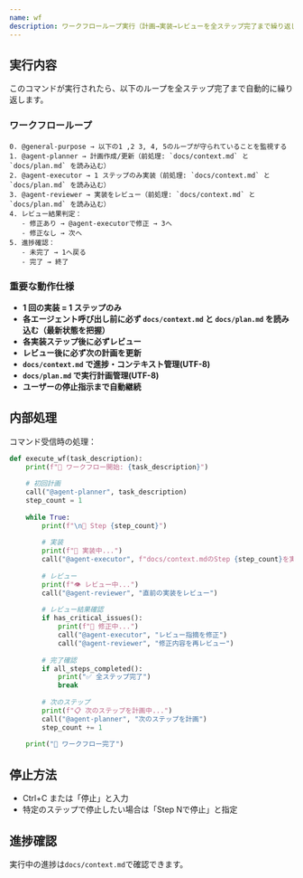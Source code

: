 ```yaml
---
name: wf
description: ワークフローループ実行（計画→実装→レビューを全ステップ完了まで繰り返し）
---
```


## 実行内容

このコマンドが実行されたら、以下のループを全ステップ完了まで自動的に繰り返します。

### ワークフローループ
```
0. @general-purpose → 以下の1 ,2 3, 4, 5のループが守られていることを監視する
1. @agent-planner → 計画作成/更新（前処理: `docs/context.md` と `docs/plan.md` を読み込む）
2. @agent-executor → 1 ステップのみ実装（前処理: `docs/context.md` と `docs/plan.md` を読み込む）
3. @agent-reviewer → 実装をレビュー（前処理: `docs/context.md` と `docs/plan.md` を読み込む）
4. レビュー結果判定：
   - 修正あり → @agent-executorで修正 → 3へ
   - 修正なし → 次へ
5. 進捗確認：
   - 未完了 → 1へ戻る
   - 完了 → 終了
```

### 重要な動作仕様
- **1 回の実装 = 1 ステップのみ**
- **各エージェント呼び出し前に必ず `docs/context.md` と `docs/plan.md` を読み込む（最新状態を把握）**
- **各実装ステップ後に必ずレビュー**
- **レビュー後に必ず次の計画を更新**
- **`docs/context.md` で進捗・コンテキスト管理(UTF-8)**
- **`docs/plan.md` で実行計画管理(UTF-8)**
- **ユーザーの停止指示まで自動継続**

## 内部処理

コマンド受信時の処理：
```python
def execute_wf(task_description):
    print(f"🚀 ワークフロー開始: {task_description}")
    
    # 初回計画
    call("@agent-planner", task_description)
    step_count = 1
    
    while True:
        print(f"\n📍 Step {step_count}")
        
        # 実装
        print(f"🔨 実装中...")
        call("@agent-executor", f"docs/context.mdのStep {step_count}を実装")
        
        # レビュー
        print(f"👁️ レビュー中...")
        call("@agent-reviewer", "直前の実装をレビュー")
        
        # レビュー結果確認
        if has_critical_issues():
            print(f"🔧 修正中...")
            call("@agent-executor", "レビュー指摘を修正")
            call("@agent-reviewer", "修正内容を再レビュー")
        
        # 完了確認
        if all_steps_completed():
            print("✅ 全ステップ完了")
            break
        
        # 次のステップ
        print(f"📋 次のステップを計画中...")
        call("@agent-planner", "次のステップを計画")
        step_count += 1
    
    print("🎉 ワークフロー完了")
```

## 停止方法
- Ctrl+C または「停止」と入力
- 特定のステップで停止したい場合は「Step Nで停止」と指定

## 進捗確認
実行中の進捗は`docs/context.md`で確認できます。
